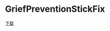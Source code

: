 # GriefPreventionStickFix

[下载](https://www.spigotmc.org/resources/griefpreventionstickfix.76015/)

